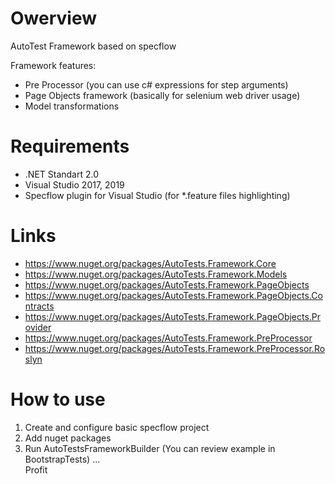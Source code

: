 # Owerview

AutoTest Framework based on specflow

Framework features:
- Pre Processor (you can use c# expressions for step arguments)
- Page Objects framework (basically for selenium web driver usage)
- Model transformations

# Requirements
- .NET Standart 2.0
- Visual Studio 2017, 2019
- Specflow plugin for Visual Studio (for *.feature files highlighting)

# Links

- https://www.nuget.org/packages/AutoTests.Framework.Core
- https://www.nuget.org/packages/AutoTests.Framework.Models
- https://www.nuget.org/packages/AutoTests.Framework.PageObjects
- https://www.nuget.org/packages/AutoTests.Framework.PageObjects.Contracts
- https://www.nuget.org/packages/AutoTests.Framework.PageObjects.Provider
- https://www.nuget.org/packages/AutoTests.Framework.PreProcessor
- https://www.nuget.org/packages/AutoTests.Framework.PreProcessor.Roslyn

# How to use
1) Create and configure basic specflow project
2) Add nuget packages
3) Run AutoTestsFrameworkBuilder (You can review example in BootstrapTests)
...  
Profit
